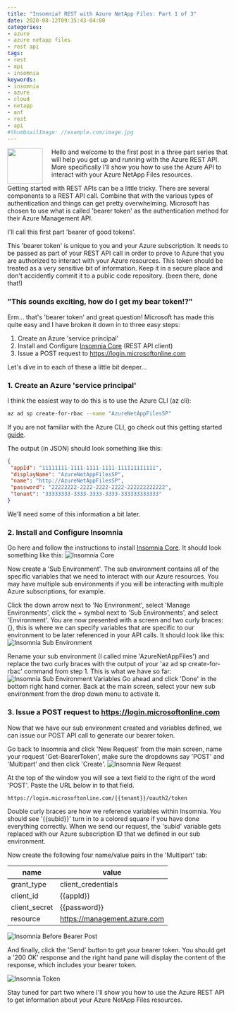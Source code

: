 ```yaml
---
title: "Insomnia? REST with Azure NetApp Files: Part 1 of 3"
date: 2020-08-12T09:35:43-04:00
categories:
- azure
- azure netapp files
- rest api
tags:
- rest
- api
- insomnia
keywords:
- insomnia
- azure
- cloud
- netapp
- anf
- rest
- api
#thumbnailImage: //example.com/image.jpg
---
```

<img src="/img/anfinsomnia.png" height="80" align="left" style="margin: 0px 20px 0px 0px;" />

Hello and welcome to the first post in a three part series that will help you get up and running with the Azure REST API. More specifically I'll show you how to use the Azure API to interact with your Azure NetApp Files resources.

Getting started with REST APIs can be a little tricky. There are several components to a REST API call. Combine that with the various types of authentication and things can get pretty overwhelming. Microsoft has chosen to use what is called 'bearer token' as the authentication method for their Azure Management API.

I'll call this first part 'bearer of good tokens'.

This 'bearer token' is unique to you and your Azure subscription. It needs to be passed as part of your REST API call in order to prove to Azure that you are authorized to interact with your Azure resources. This token should be treated as a very sensitive bit of information. Keep it in a secure place and don't accidently commit it to a public code repository. (been there, done that!)

### "This sounds exciting, how do I get my bear token!?"

Erm... that's 'bearer token' and great question! Microsoft has made this quite easy and I have broken it down in to three easy steps:

1. Create an Azure 'service principal'
2. Install and Configure [Insomnia Core](https://insomnia.rest) (REST API client)
3. Issue a POST request to <https://login.microsoftonline.com>

Let's dive in to each of these a little bit deeper...

### 1. Create an Azure 'service principal'

I think the easiest way to do this is to use the Azure CLI (az cli):

~~~sh
az ad sp create-for-rbac --name "AzureNetAppFilesSP"
~~~

If you are not familiar with the Azure CLI, go check out this getting started [guide](https://docs.microsoft.com/en-us/cli/azure/get-started-with-azure-cli?view=azure-cli-latest).

The output (in JSON) should look something like this:

~~~json
{
 "appId": "11111111-1111-1111-1111-111111111111",
 "displayName": "AzureNetAppFilesSP",
 "name": "http://AzureNetAppFilesSP",
 "password": "22222222-2222-2222-2222-222222222222",
 "tenant": "33333333-3333-3333-3333-333333333333"
}
~~~

We'll need some of this information a bit later.

<!--more-->
### 2. Install and Configure Insomnia

Go here and follow the instructions to install [Insomnia Core](https://insomnia.rest). It should look something like this:
![Insomnia Core](/img/insomnia_core.png)

Now create a 'Sub Environment'. The sub environment contains all of the specific variables that we need to interact with our Azure resources. You may have multiple sub environments if you will be interacting with multiple Azure subscriptions, for example.

Click the down arrow next to 'No Environment', select 'Manage Environments', click the + symbol next to 'Sub Environments', and select 'Environment'. You are now presented with a screen and two curly braces: {}, this is where we can specify variables that are specific to our environment to be later referenced in your API calls. It should look like this:
![Insomnia Sub Environment](/img/insomnia_new_sub_environment.png)

Rename your sub environment (I called mine 'AzureNetAppFiles') and replace the two curly braces with the output of your 'az ad sp create-for-rbac' command from step 1. This is what we have so far:
![Insomnia Sub Environment Variables](/img/insomnia_new_sub_renamed.png)
Go ahead and click 'Done' in the bottom right hand corner. Back at the main screen, select your new sub environment from the drop down menu to activate it.

### 3. Issue a POST request to <https://login.microsoftonline.com>

Now that we have our sub environment created and variables defined, we can issue our POST API call to generate our bearer token.

Go back to Insomnia and click 'New Request' from the main screen, name your request 'Get-BearerToken', make sure the dropdowns say 'POST' and 'Multipart' and then click 'Create'.
![Insomnia New Request](/img/insomnia_new_request.png)

At the top of the window you will see a text field to the right of the word 'POST'. Paste the URL below in to that field.

~~~sh
https://login.microsoftonline.com/{{tenant}}/oauth2/token
~~~

Double curly braces are how we reference variables within Insomnia. You should see '{{subid}}' turn in to a colored square if you have done everything correctly. When we send our request, the 'subid' variable gets replaced with our Azure subscription ID that we defined in our sub environment.

Now create the following four name/value pairs in the 'Multipart' tab:

name | value
---- | ----
grant_type | client_credentials
client_id | {{appId}}
client_secret | {{password}}
resource | <https://management.azure.com>

![Insomnia Before Bearer Post](/img/insomnia_bearer_prepost.png)

And finally, click the 'Send' button to get your bearer token. You should get a '200 OK' response and the right hand pane will display the content of the response, which includes your bearer token.

![Insomnia Token](/img/insomnia_token.png)

Stay tuned for part two where I'll show you how to use the Azure REST API to get information about your Azure NetApp Files resources.
